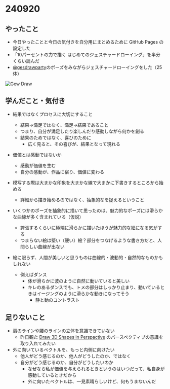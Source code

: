 # 240920


## やったこと

- 今日やったことと今日の気付きを自分用にまとめるために GitHub Pages の設定した
- 「10パーセントの力で描く はじめてのジェスチャードローイング」を半分くらい読んだ
- [@gesdrawparty](https://www.youtube.com/@GESDRAWPARTY)のポーズをみながらジェスチャードローイングをした（25体）

![Gew Draw](/devlog/assets/images/240920.jpg)


## 学んだこと・気付き


- 結果ではなくプロセスに大切にすること
  - 結果→満足ではなく、満足→結果であること
  - つまり、自分が満足したり楽しんだり感動しながら何かを創る
  - 結果のためではなく、喜びのために
    - 広く見ると、その喜びが、結果となって現れる
- 価値とは感動ではないか
  - 感動が価値を生む
  - 自分の感動が、作品に宿り、価値に変わる

- 模写する際は大まかな印象を大まかな線で大まかに下書きするところから始める
  - 詳細から描き始めるのではなく、抽象的なを捉えるということ
- いくつかのポーズを抽象的に描いて思ったのは、魅力的なポーズには滑らかな曲線が多く含まれている（仮説）
  - 誇張するくらいに極端に滑らかに描いたほうが魅力的な絵になる気がする
  - つまらない絵は堅い（硬い）絵？部分をつなげるような書き方だと、人間らしい曲線が出ない
- 絵に限らず、人間が美しいと思うものは曲線的・波動的・自然的なものかもしれない
  - 例えばダンス
    - 体が滑らかに波のように自然に動いていると美しい
    - キレのあるダンスでも、トメの部分はしっかり止まり、動いているときはイージングのように滑らかな動きになってそう
      - 静と動のコントラスト


## 足りないこと

- 肩のラインや腰のラインの立体を意識できていない
  - 昨日観た [Draw 3D Shapes in Perspactive](https://www.youtube.com/watch?v=CbYBtvygBiQ) のパースペクティブの意識を取り入れてみたい 
- 外に向いているベクトルを、もっと内側に向けたい
  - 他人がどう感じるのか、他人がどうしたのか、ではなく
  - 自分がどう感じるのか、自分がどうしたいのか
    - なぜなら私が価値を与えられるときというのはいつだって、私自身が感動しているときだから
    - 外に向いたベクトルは、一見素晴らしいけど、何もうまないんだ

